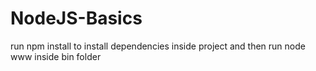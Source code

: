 # NodeJS-Basics

run npm install to install dependencies inside project and then run node www inside bin folder
